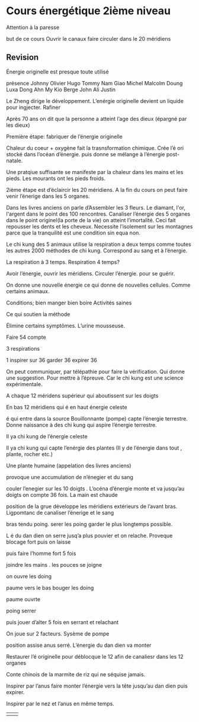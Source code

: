 # Cours énergétique 2ième niveau

Attention à la paresse

but de ce cours
Ouvrir le canaux faire circuler dans le 20 méridiens

## Revision

Énergie originelle est presque toute utilisé


présence
Johnny 
Olivier
Hugo
Tommy
Nam Giao
Michel
Malcolm
Doung 
Luxa
Dong Ahn
My 
Kio
Berge
John
Ali
Justin

Le Zheng dirige le développement. L’enérgie originelle devient un liquide pour ingjecter. Rafiner

Après 70 ans on dit que la personne a atteint l’age des dieux (épargné par les dieux)

Première étape: fabriquer de l’énergie originelle

Chaleur du coeur + oxygène fait la trasnsformation chimique. Crée l’é ori
stocké dans l’océan d’énergie. puis donne se mélange à l’énergie post-natale.

Une pratqiue suffisante se manifeste par la chaleur  dans les mains et les pieds. Les mourants ont les pieds froids.

2ième étape est d’éclaircir les 20 méridiens. A la fin du cours on peut faire venir l’énerige dans les  5 organes.

Dans les livres anciens on parle d’Assembler les 3 fleurs. Le diamant, l'or, l'argent dans le point des 100 rencontres. Canaliser l’énergie des 5 organes dans le point originel(la porte de la vie) on atteint l’imortalité. Ceci fait repousser les dents et les cheveux. Necessite l’isolement sur les montagnes parce que la tranquilité est une condition sin equa non.

Le chi kung des 5 animaux utilise la respiration a deux temps comme toutes les autres 2000 méthodes de chi kung. Correspond au sang et  à l’énergie. 

La respiration à 3 temps. Respiration 4 temps?


Avoir l’énergie, ouvrir les méridiens. Circuler l’énergie. pour se guérir.

On donne une nouvelle énergie ce qui donne de nouvelles cellules. Comme certains animaux.

Conditions; 
bien manger 
bien boire
Activités saines

Ce qui soutien la méthode


Élimine certains symptômes. L’urine mousseuse.

Faire 54 compte

3 respirations

1 inspirer sur 36
garder 36
expirer 36

On peut communiquer, par télépathie pour faire la vérification. Qui donne une suggestion. Pour mettre à l’épreuve. Car le chi kung est une science expérimentale.

A chaque 12 méridens supérieur qui aboutissent sur les doigts

En bas 12 méridiens qui 
é en haut énergie celeste

é qui entre dans la source Bouillonnante (pompe)
capte l’énergie terrestre. Donne naissance à  des chi kung qui aspire l’énergie terrestre. 

Il ya  chi kung de l’énergie celeste

Il ya chi kung qui capte l’enérgie des plantes (Il y de l’énergie  dans tout , plante, rocher etc.)

Une plante humaine (appelation des livres anciens)

provoque une accumulation de n’énegier et du sang

couler l’enegier sur les 10 doigts .  L’océna d’énergie monte et va jusqu’au doigts
on compte 36 fois. La main est chaude

position de la grue développe les méridiens extérieurs de l’avant bras. 
Ligpomtanc de canaliser l’énerige et le sang

bras tendu poing. serer les poing garder le plus longtemps possible.

L é du dan dien  on serre jusq’a plus pouvier et on relache. Proveque blocage fort puis on laisse 

puis faire l’homme fort 5 fois

joindre les mains . les pouces se joigne 

on ouvre les doing

paume vers le bas bouger les doing

paume ouvrte

poing serrer

puis jouer d’alter 5 fois en serrant et relachant

On joue sur 2 facteurs. Sysème de pompe

position assise anus serré.  L’énergie du dan dien va monter

Restaurer l’é originelle pour déblocque le 12 afin de canaliesr dans les 12 organes

Conte chinois de la marmite de riz qui ne séquise jamais.


Inspirer par l’anus faire monter l’énergie vers la tête jusqu’au dan dien puis expirer.

Inspirer par  le nez et l’anus en même temps.


|     |     |
| --- | --- |
|     |     |
